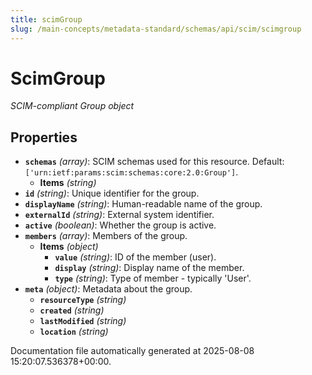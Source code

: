 ```yaml
---
title: scimGroup
slug: /main-concepts/metadata-standard/schemas/api/scim/scimgroup
---
```


# ScimGroup

*SCIM-compliant Group object*

## Properties

- **`schemas`** *(array)*: SCIM schemas used for this resource. Default: `['urn:ietf:params:scim:schemas:core:2.0:Group']`.
  - **Items** *(string)*
- **`id`** *(string)*: Unique identifier for the group.
- **`displayName`** *(string)*: Human-readable name of the group.
- **`externalId`** *(string)*: External system identifier.
- **`active`** *(boolean)*: Whether the group is active.
- **`members`** *(array)*: Members of the group.
  - **Items** *(object)*
    - **`value`** *(string)*: ID of the member (user).
    - **`display`** *(string)*: Display name of the member.
    - **`type`** *(string)*: Type of member - typically 'User'.
- **`meta`** *(object)*: Metadata about the group.
  - **`resourceType`** *(string)*
  - **`created`** *(string)*
  - **`lastModified`** *(string)*
  - **`location`** *(string)*


Documentation file automatically generated at 2025-08-08 15:20:07.536378+00:00.
